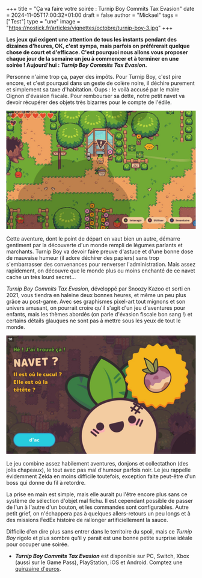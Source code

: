 +++
title = "Ça va faire votre soirée : Turnip Boy Commits Tax Evasion"
date = 2024-11-05T17:00:32+01:00
draft = false
author = "Mickael"
tags = ["Test"]
type = "une"
image = "https://nostick.fr/articles/vignettes/octobre/turnip-boy-3.jpg"
+++

**Les jeux qui exigent une attention de tous les instants pendant des dizaines d'heures, OK, c'est sympa, mais parfois on préférerait quelque chose de court et d'efficace. C'est pourquoi nous allons vous proposer chaque jour de la semaine un jeu à commencer et à terminer en une soirée ! Aujourd'hui : *Turnip Boy Commits Tax Evasion*.**

Personne n'aime trop ça, payer des impôts. Pour Turnip Boy, c'est pire encore, et c'est pourquoi dans un geste de colère noire, il déchire purement et simplement sa taxe d'habitation. Oups : le voilà accusé par le maire Oignon d'évasion fiscale. Pour rembourser sa dette, notre petit navet va devoir récupérer des objets très bizarres pour le compte de l'édile.

![Turnip Boy Commits Tax Evasion](turnip-boy-1.jpeg "Le début d'une (petite) aventure.")

Cette aventure, dont le point de départ en vaut bien un autre, démarre gentiment par la découverte d'un monde rempli de légumes parlants et marchants. Turnip Boy va devoir faire preuve d'astuce et d'une bonne dose de mauvaise humeur (il adore déchirer des papiers) sans trop s'embarrasser des convenances pour renverser l'administration. Mais assez rapidement, on découvre que le monde plus ou moins enchanté de ce navet cache un très lourd secret…

*Turnip Boy Commits Tax Evasion*, développé par Snoozy Kazoo et sorti en 2021, vous tiendra en haleine deux bonnes heures, et même un peu plus grâce au post-game. Avec ses graphismes pixel-art tout mignons et son univers amusant, on pourrait croire qu'il s'agit d'un jeu d'aventures pour enfants, mais les thèmes abordés (on parle d'évasion fiscale bon sang !) et certains détails glauques ne sont pas à mettre sous les yeux de tout le monde.

![Turnip Boy Commits Tax Evasion](turnip-boy-2.jpeg "Dès que ça parle de cucul…")

Le jeu combine assez habilement aventures, donjons et collectathon (des jolis chapeaux), le tout avec pas mal d'humour parfois noir. Le jeu rappelle évidemment Zelda en moins difficile toutefois, exception faite peut-être d'un boss qui donne du fil à retordre. 

La prise en main est simple, mais elle aurait pu l'être encore plus sans ce système de sélection d'objet mal fichu. Il est cependant possible de passer de l'un à l'autre d'un bouton, et les commandes sont configurables. Autre petit grief, on n'échappera pas à quelques allers-retours un peu longs et à des missions FedEx histoire de rallonger artificiellement la sauce.

Difficile d'en dire plus sans entrer dans le territoire du spoil, mais ce *Turnip Boy* rigolo et plus sombre qu'il y parait est une bonne petite surprise idéale pour occuper une soirée.

- ***Turnip Boy Commits Tax Evasion*** est disponible sur PC, Switch, Xbox (aussi sur le Game Pass), PlayStation, iOS et Android. Comptez une [quinzaine d'euros](https://snoozykazoo.com/games/turnip-boy-commits-tax-evasion).